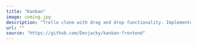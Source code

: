 ```yaml
---
title: "Kanban"
image: coming.jpg
description: "Trello clone with drag and drop functionality. Implemented using NextJS, Redux, NestJS, Postgres, and TailwindCSS."
url: ""
source: "https://github.com/Devjacky/kanban-frontend"
---
```

